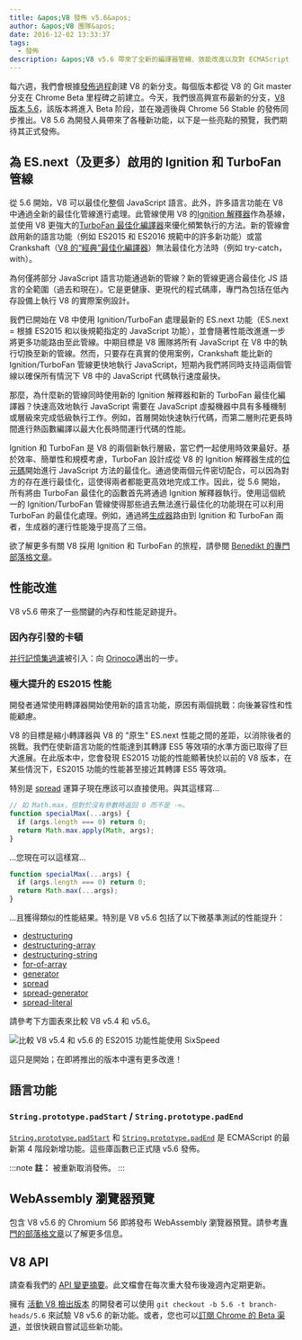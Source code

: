 ```yaml
---
title: &apos;V8 發佈 v5.6&apos;
author: &apos;V8 團隊&apos;
date: 2016-12-02 13:33:37
tags:
  - 發佈
description: &apos;V8 v5.6 帶來了全新的編譯器管線、效能改進以及對 ECMAScript 語言功能的增強支持。&apos;
---
```

每六週，我們會根據[發佈過程](/docs/release-process)創建 V8 的新分支。每個版本都從 V8 的 Git master 分支在 Chrome Beta 里程碑之前建立。今天，我們很高興宣布最新的分支，[V8 版本 5.6](https://chromium.googlesource.com/v8/v8.git/+log/branch-heads/5.6)，該版本將進入 Beta 阶段，並在幾週後與 Chrome 56 Stable 的發佈同步推出。V8 5.6 為開發人員帶來了各種新功能，以下是一些亮點的預覽，我們期待其正式發佈。

<!--truncate-->
## 為 ES.next（及更多）啟用的 Ignition 和 TurboFan 管線

從 5.6 開始，V8 可以最佳化整個 JavaScript 語言。此外，許多語言功能在 V8 中通過全新的最佳化管線進行處理。此管線使用 V8 的[Ignition 解釋器](/blog/ignition-interpreter)作為基線，並使用 V8 更強大的[TurboFan 最佳化編譯器](/docs/turbofan)來優化頻繁執行的方法。新的管線會啟用新的語言功能（例如 ES2015 和 ES2016 規範中的許多新功能）或當 Crankshaft（[V8 的“經典”最佳化編譯器](https://blog.chromium.org/2010/12/new-crankshaft-for-v8.html)）無法最佳化方法時（例如 try-catch，with）。

為何僅將部分 JavaScript 語言功能通過新的管線？新的管線更適合最佳化 JS 語言的全範圍（過去和現在）。它是更健康、更現代的程式碼庫，專門為包括在低內存設備上執行 V8 的實際案例設計。

我們已開始在 V8 中使用 Ignition/TurboFan 處理最新的 ES.next 功能（ES.next = 根據 ES2015 和以後規範指定的 JavaScript 功能），並會隨著性能改進進一步將更多功能路由至此管線。中期目標是 V8 團隊將所有 JavaScript 在 V8 中的執行切換至新的管線。然而，只要存在真實的使用案例，Crankshaft 能比新的 Ignition/TurboFan 管線更快地執行 JavaScript，短期內我們將同時支持這兩個管線以確保所有情況下 V8 中的 JavaScript 代碼執行速度最快。

那麼，為什麼新的管線同時使用新的 Ignition 解釋器和新的 TurboFan 最佳化編譯器？快速高效地執行 JavaScript 需要在 JavaScript 虛擬機器中具有多種機制或層級來完成低級執行工作。例如，首層開始快速執行代碼，而第二層則花更長時間進行熱函數編譯以最大化長時間運行代碼的性能。

Ignition 和 TurboFan 是 V8 的兩個新執行層級，當它們一起使用時效果最好。基於效率、簡單性和規模考慮，TurboFan 設計成從 V8 的 Ignition 解釋器生成的[位元碼](https://en.wikipedia.org/wiki/Bytecode)開始進行 JavaScript 方法的最佳化。通過使兩個元件密切配合，可以因為對方的存在進行最佳化，這使得兩者都能更高效地完成工作。因此，從 5.6 開始，所有將由 TurboFan 最佳化的函數首先將通過 Ignition 解釋器執行。使用這個統一的 Ignition/TurboFan 管線使得那些過去無法進行最佳化的功能現在可以利用 TurboFan 的最佳化處理。例如，通過將[生成器](https://developer.mozilla.org/en-US/docs/Web/JavaScript/Reference/Statements/function*)路由到 Ignition 和 TurboFan 兩者，生成器的運行性能幾乎提高了三倍。

欲了解更多有關 V8 採用 Ignition 和 TurboFan 的旅程，請參閱 [Benedikt 的專門部落格文章](https://benediktmeurer.de/2016/11/25/v8-behind-the-scenes-november-edition/)。

## 性能改進

V8 v5.6 帶來了一些關鍵的內存和性能足跡提升。

### 因內存引發的卡頓

[并行記憶集過濾](https://bugs.chromium.org/p/chromium/issues/detail?id=648568)被引入：向 [Orinoco](/blog/orinoco)邁出的一步。

### 極大提升的 ES2015 性能

開發者通常使用轉譯器開始使用新的語言功能，原因有兩個挑戰：向後兼容性和性能顧慮。

V8 的目標是縮小轉譯器與 V8 的 "原生" ES.next 性能之間的差距，以消除後者的挑戰。我們在使新語言功能的性能達到其轉譯 ES5 等效項的水準方面已取得了巨大進展。在此版本中，您會發現 ES2015 功能的性能顯著快於以前的 V8 版本，在某些情況下，ES2015 功能的性能甚至接近其轉譯 ES5 等效項。

特別是 [spread](https://developer.mozilla.org/en/docs/Web/JavaScript/Reference/Operators/Spread_operator) 運算子現在應該可以直接使用。與其這樣寫…

```js
// 如 Math.max，但對於沒有參數時返回 0 而不是 -∞。
function specialMax(...args) {
  if (args.length === 0) return 0;
  return Math.max.apply(Math, args);
}
```

…您現在可以這樣寫…

```js
function specialMax(...args) {
  if (args.length === 0) return 0;
  return Math.max(...args);
}
```

…且獲得類似的性能結果。特別是 V8 v5.6 包括了以下微基準測試的性能提升：

- [destructuring](https://github.com/fhinkel/six-speed/tree/master/tests/destructuring)
- [destructuring-array](https://github.com/fhinkel/six-speed/tree/master/tests/destructuring-array)
- [destructuring-string](https://github.com/fhinkel/six-speed/tree/master/tests/destructuring-string)
- [for-of-array](https://github.com/fhinkel/six-speed/tree/master/tests/for-of-array)
- [generator](https://github.com/fhinkel/six-speed/tree/master/tests/generator)
- [spread](https://github.com/fhinkel/six-speed/tree/master/tests/spread)
- [spread-generator](https://github.com/fhinkel/six-speed/tree/master/tests/spread-generator)
- [spread-literal](https://github.com/fhinkel/six-speed/tree/master/tests/spread-literal)

請參考下方圖表來比較 V8 v5.4 和 v5.6。

![比較 V8 v5.4 和 v5.6 的 ES2015 功能性能使用 [SixSpeed](https://fhinkel.github.io/six-speed/)](/_img/v8-release-56/perf.png)

這只是開始；在即將推出的版本中還有更多改進！

## 語言功能

### `String.prototype.padStart` / `String.prototype.padEnd`

[`String.prototype.padStart`](https://developer.mozilla.org/en-US/docs/Web/JavaScript/Reference/Global_Objects/String/padStart) 和 [`String.prototype.padEnd`](https://developer.mozilla.org/en-US/docs/Web/JavaScript/Reference/Global_Objects/String/padEnd) 是 ECMAScript 的最新第 4 階段新增功能。這些庫函數已正式隨 v5.6 發佈。

:::note
**註：** 被重新取消發佈。
:::

## WebAssembly 瀏覽器預覽

包含 V8 v5.6 的 Chromium 56 即將發布 WebAssembly 瀏覽器預覽。請參考[專門的部落格文章](/blog/webassembly-browser-preview)以了解更多信息。

## V8 API

請查看我們的 [API 變更摘要](https://docs.google.com/document/d/1g8JFi8T_oAE_7uAri7Njtig7fKaPDfotU6huOa1alds/edit)。此文檔會在每次重大發布後幾週內定期更新。

擁有 [活動 V8 檢出版本](/docs/source-code#using-git) 的開發者可以使用 `git checkout -b 5.6 -t branch-heads/5.6` 來試驗 V8 v5.6 的新功能。或者，您也可以[訂閱 Chrome 的 Beta 渠道](https://www.google.com/chrome/browser/beta.html)，並很快親自嘗試這些新功能。
